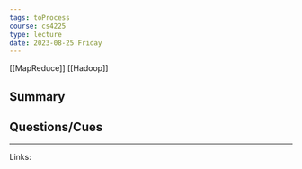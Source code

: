 ```yaml
---
tags: toProcess
course: cs4225
type: lecture
date: 2023-08-25 Friday
---
```


[[MapReduce]]
[[Hadoop]]

## Summary

## Questions/Cues

---
Links:
